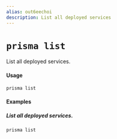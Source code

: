 ```yaml
---
alias: out6eechoi
description: List all deployed services
---
```


# `prisma list`

List all deployed services.

#### Usage

```sh
prisma list
```

#### Examples

##### List all deployed services.

```sh
prisma list
```
